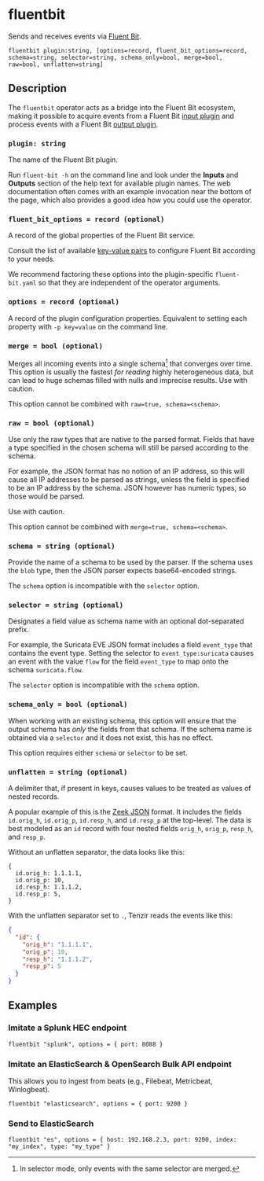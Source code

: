 # fluentbit

Sends and receives events via [Fluent Bit](https://docs.fluentbit.io/).

```tql
fluentbit plugin:string, [options=record, fluent_bit_options=record, schema=string, selector=string, schema_only=bool, merge=bool, raw=bool, unflatten=string]
```

## Description

The `fluentbit` operator acts as a bridge into the Fluent Bit ecosystem,
making it possible to acquire events from a Fluent Bit [input plugin][inputs]
and process events with a Fluent Bit [output plugin][outputs].

[inputs]: https://docs.fluentbit.io/manual/pipeline/inputs
[outputs]: https://docs.fluentbit.io/manual/pipeline/outputs

### `plugin: string`

The name of the Fluent Bit plugin.

Run `fluent-bit -h` on the command line and look under the **Inputs** and
**Outputs** section of the help text for available plugin names. The web
documentation often comes with an example invocation near the bottom of the
page, which also provides a good idea how you could use the operator.

### `fluent_bit_options = record (optional)`

A record of the global properties of the Fluent Bit service.

Consult the list of available [key-value pairs][service-properties] to configure
Fluent Bit according to your needs.

[service-properties]: https://docs.fluentbit.io/manual/administration/configuring-fluent-bit/classic-mode/configuration-file#config_section

We recommend factoring these options into the plugin-specific `fluent-bit.yaml`
so that they are independent of the operator arguments.

### `options = record (optional)`

A record of the plugin configuration properties. Equivalent to setting each
property with `-p key=value` on the command line.

### `merge = bool (optional)`

Merges all incoming events into a single schema[^1] that converges over time.
This option is usually the fastest *for reading* highly heterogeneous data, but
can lead to huge schemas filled with nulls and imprecise results. Use with
caution.

[^1]: In selector mode, only events with the same selector are merged.

This option cannot be combined with `raw=true, schema=<schema>`.

### `raw = bool (optional)`

Use only the raw types that are native to the parsed format. Fields that have a
type specified in the chosen schema will still be parsed according to the
schema.

For example, the JSON format has no notion of an IP address, so this will cause
all IP addresses to be parsed as strings, unless the field is specified to be an
IP address by the schema. JSON however has numeric types, so those would be
parsed.

Use with caution.

This option cannot be combined with `merge=true, schema=<schema>`.

### `schema = string (optional)`

Provide the name of a schema to be used by the parser. If the schema uses the
`blob` type, then the JSON parser expects base64-encoded strings.

The `schema` option is incompatible with the `selector` option.

### `selector = string (optional)`

Designates a field value as schema name with an optional dot-separated prefix.

For example, the Suricata EVE JSON format includes a field
`event_type` that contains the event type. Setting the selector to
`event_type:suricata` causes an event with the value `flow` for the field
`event_type` to map onto the schema `suricata.flow`.

The `selector` option is incompatible with the `schema` option.

### `schema_only = bool (optional)`

When working with an existing schema, this option will ensure that the output
schema has *only* the fields from that schema. If the schema name is obtained
via a `selector` and it does not exist, this has no effect.

This option requires either `schema` or `selector` to be set.

### `unflatten = string (optional)`

A delimiter that, if present in keys, causes values to be treated as values of
nested records.

A popular example of this is the [Zeek JSON](read_zeek_json.md) format. It
includes the fields `id.orig_h`, `id.orig_p`, `id.resp_h`, and `id.resp_p` at
the top-level. The data is best modeled as an `id` record with four nested
fields `orig_h`, `orig_p`, `resp_h`, and `resp_p`.

Without an unflatten separator, the data looks like this:

```tql
{
  id.orig_h: 1.1.1.1,
  id.orig_p: 10,
  id.resp_h: 1.1.1.2,
  id.resp_p: 5,
}
```

With the unflatten separator set to `.`, Tenzir reads the events like this:

```json
{
  "id": {
    "orig_h": "1.1.1.1",
    "orig_p": 10,
    "resp_h": "1.1.1.2",
    "resp_p": 5
  }
}
```
## Examples

### Imitate a Splunk HEC endpoint

```tql
fluentbit "splunk", options = { port: 8088 }
```

### Imitate an ElasticSearch & OpenSearch Bulk API endpoint

This allows you to ingest from beats (e.g., Filebeat, Metricbeat, Winlogbeat).

```tql
fluentbit "elasticsearch", options = { port: 9200 }
```

### Send to ElasticSearch

```tql
fluentbit "es", options = { host: 192.168.2.3, port: 9200, index: "my_index", type: "my_type" }
```
